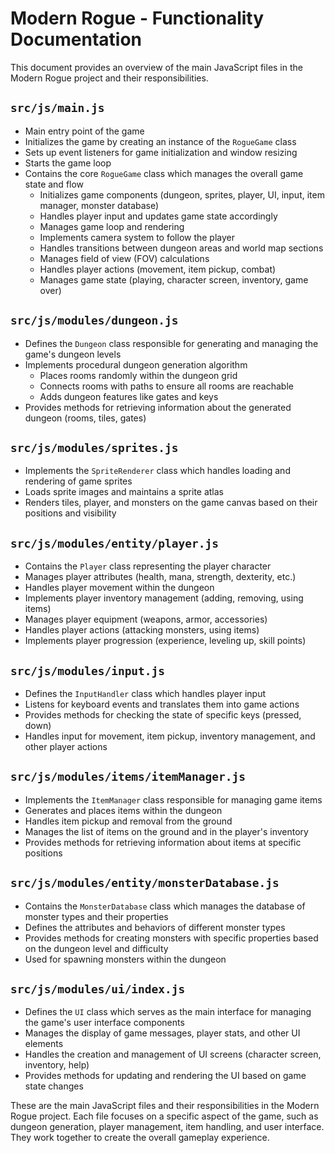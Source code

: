 # Modern Rogue - Functionality Documentation

This document provides an overview of the main JavaScript files in the Modern Rogue project and their responsibilities.

## `src/js/main.js`

- Main entry point of the game
- Initializes the game by creating an instance of the `RogueGame` class
- Sets up event listeners for game initialization and window resizing
- Starts the game loop
- Contains the core `RogueGame` class which manages the overall game state and flow
  - Initializes game components (dungeon, sprites, player, UI, input, item manager, monster database)
  - Handles player input and updates game state accordingly
  - Manages game loop and rendering
  - Implements camera system to follow the player
  - Handles transitions between dungeon areas and world map sections
  - Manages field of view (FOV) calculations
  - Handles player actions (movement, item pickup, combat)
  - Manages game state (playing, character screen, inventory, game over)

## `src/js/modules/dungeon.js`

- Defines the `Dungeon` class responsible for generating and managing the game's dungeon levels
- Implements procedural dungeon generation algorithm
  - Places rooms randomly within the dungeon grid
  - Connects rooms with paths to ensure all rooms are reachable
  - Adds dungeon features like gates and keys
- Provides methods for retrieving information about the generated dungeon (rooms, tiles, gates)

## `src/js/modules/sprites.js`

- Implements the `SpriteRenderer` class which handles loading and rendering of game sprites
- Loads sprite images and maintains a sprite atlas
- Renders tiles, player, and monsters on the game canvas based on their positions and visibility

## `src/js/modules/entity/player.js`

- Contains the `Player` class representing the player character
- Manages player attributes (health, mana, strength, dexterity, etc.)
- Handles player movement within the dungeon
- Implements player inventory management (adding, removing, using items)
- Manages player equipment (weapons, armor, accessories)
- Handles player actions (attacking monsters, using items)
- Implements player progression (experience, leveling up, skill points)

## `src/js/modules/input.js`

- Defines the `InputHandler` class which handles player input
- Listens for keyboard events and translates them into game actions
- Provides methods for checking the state of specific keys (pressed, down)
- Handles input for movement, item pickup, inventory management, and other player actions

## `src/js/modules/items/itemManager.js`

- Implements the `ItemManager` class responsible for managing game items
- Generates and places items within the dungeon
- Handles item pickup and removal from the ground
- Manages the list of items on the ground and in the player's inventory
- Provides methods for retrieving information about items at specific positions

## `src/js/modules/entity/monsterDatabase.js`

- Contains the `MonsterDatabase` class which manages the database of monster types and their properties
- Defines the attributes and behaviors of different monster types
- Provides methods for creating monsters with specific properties based on the dungeon level and difficulty
- Used for spawning monsters within the dungeon

## `src/js/modules/ui/index.js`

- Defines the `UI` class which serves as the main interface for managing the game's user interface components
- Manages the display of game messages, player stats, and other UI elements
- Handles the creation and management of UI screens (character screen, inventory, help)
- Provides methods for updating and rendering the UI based on game state changes

These are the main JavaScript files and their responsibilities in the Modern Rogue project. Each file focuses on a specific aspect of the game, such as dungeon generation, player management, item handling, and user interface. They work together to create the overall gameplay experience.